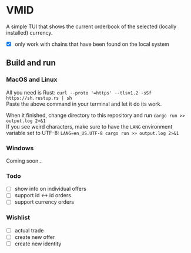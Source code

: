 # VMID

A simple TUI that shows the current orderbook of the selected (locally installed) currency.

- [x] only work with chains that have been found on the local system

## Build and run

### MacOS and Linux

All you need is Rust: `curl --proto '=https' --tlsv1.2 -sSf https://sh.rustup.rs | sh`  
Paste the above command in your terminal and let it do its work.

When it finished, change directory to this repository and run `cargo run >> output.log 2>&1`  
If you see weird characters, make sure to have the `LANG` environment variable set to UTF-8: `LANG=en_US.UTF-8 cargo run >> output.log 2>&1`

### Windows

Coming soon...

### Todo

- [ ] show info on individual offers
- [ ] support id <-> id orders
- [ ] support currency orders

### Wishlist

- [ ] actual trade
- [ ] create new offer
- [ ] create new identity
